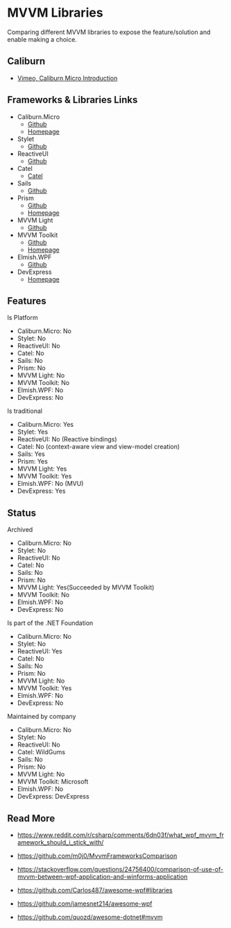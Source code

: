# MVVM Libraries

Comparing different MVVM libraries to expose the feature/solution and enable making a choice.

## Caliburn

- [Vimeo, Caliburn Micro Introduction](https://vimeo.com/16439871)

## Frameworks & Libraries Links

- Caliburn.Micro
    - [Github](https://github.com/Caliburn-Micro/Caliburn.Micro)
    - [Homepage](https://caliburnmicro.com/)
- Stylet
    - [Github](https://github.com/canton7/stylet/)
- ReactiveUI
    - [Github](https://github.com/reactiveui)
- Catel
    - [Catel](https://github.com/Catel/Catel)
- Sails
    - [Github](https://github.com/TortugaResearch/Tortuga.Sails)
- Prism
    - [Github](https://github.com/PrismLibrary/Prism)
    - [Homepage](https://prismlibrary.com/)
- MVVM Light
    - [Github](https://github.com/lbugnion/mvvmlight)
- MVVM Toolkit
    - [Github](https://github.com/CommunityToolkit/WindowsCommunityToolkit)
    - [Homepage](https://learn.microsoft.com/en-us/windows/communitytoolkit/mvvm/introduction)
- Elmish.WPF
    - [Github](https://github.com/elmish/Elmish.WPF)
- DevExpress
    - [Homepage](https://docs.devexpress.com/WPF/15112/mvvm-framework)

## Features

Is Platform

- Caliburn.Micro: No
- Stylet: No
- ReactiveUI: No
- Catel: No
- Sails: No
- Prism: No
- MVVM Light: No
- MVVM Toolkit: No
- Elmish.WPF: No
- DevExpress: No

Is traditional

- Caliburn.Micro: Yes
- Stylet: Yes
- ReactiveUI: No (Reactive bindings)
- Catel: No (context-aware view and view-model creation)
- Sails: Yes
- Prism: Yes
- MVVM Light: Yes
- MVVM Toolkit: Yes
- Elmish.WPF: No (MVU)
- DevExpress: Yes

## Status

Archived

- Caliburn.Micro: No
- Stylet: No
- ReactiveUI: No
- Catel: No
- Sails: No
- Prism: No
- MVVM Light: Yes(Succeeded by MVVM Toolkit)
- MVVM Toolkit: No
- Elmish.WPF: No
- DevExpress: No

Is part of the .NET Foundation

- Caliburn.Micro: No
- Stylet: No
- ReactiveUI: Yes
- Catel: No
- Sails: No
- Prism: No
- MVVM Light: No
- MVVM Toolkit: Yes
- Elmish.WPF: No
- DevExpress: No

Maintained by company

- Caliburn.Micro: No
- Stylet: No
- ReactiveUI: No
- Catel: WildGums
- Sails: No
- Prism: No
- MVVM Light: No
- MVVM Toolkit: Microsoft
- Elmish.WPF: No
- DevExpress: DevExpress

## Read More

- https://www.reddit.com/r/csharp/comments/6dn03f/what_wpf_mvvm_framework_should_i_stick_with/
- https://github.com/m0j0/MvvmFrameworksComparison
- https://stackoverflow.com/questions/24756400/comparison-of-use-of-mvvm-between-wpf-application-and-winforms-application

- https://github.com/Carlos487/awesome-wpf#libraries
- https://github.com/jamesnet214/awesome-wpf
- https://github.com/quozd/awesome-dotnet#mvvm